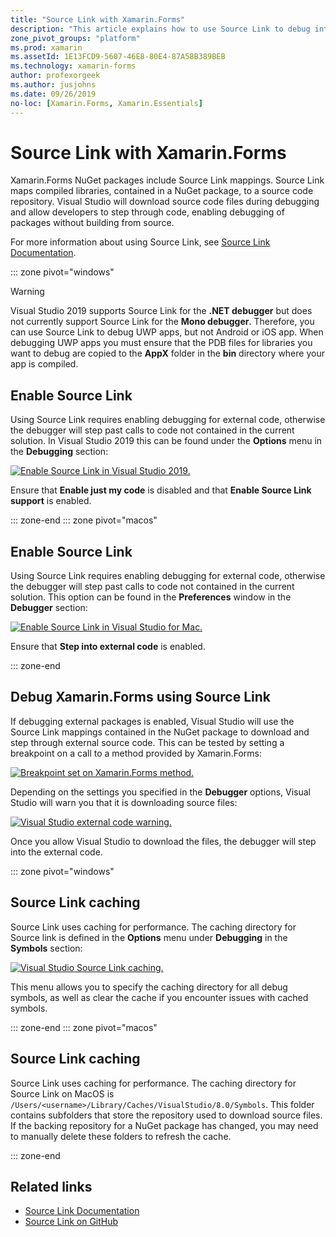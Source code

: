 ```yaml
---
title: "Source Link with Xamarin.Forms"
description: "This article explains how to use Source Link to debug into Xamarin.Forms."
zone_pivot_groups: "platform"
ms.prod: xamarin
ms.assetId: 1E13FCD9-5607-46E8-80E4-87A58B389BEB
ms.technology: xamarin-forms
author: profexorgeek
ms.author: jusjohns
ms.date: 09/26/2019
no-loc: [Xamarin.Forms, Xamarin.Essentials]
---
```


# Source Link with Xamarin.Forms

Xamarin.Forms NuGet packages include Source Link mappings. Source Link maps compiled libraries, contained in a NuGet package, to a source code repository. Visual Studio will download source code files during debugging and allow developers to step through code, enabling debugging of packages without building from source.

For more information about using Source Link, see [Source Link Documentation](/dotnet/standard/library-guidance/sourcelink).

::: zone pivot="windows"

> [!WARNING]
> Visual Studio 2019 supports Source Link for the **.NET debugger** but does not currently support Source Link for the **Mono debugger**. Therefore, you can use Source Link to debug UWP apps, but not Android or iOS app. When debugging UWP apps you must ensure that the PDB files for libraries you want to debug are copied to the **AppX** folder in the **bin** directory where your app is compiled.

## Enable Source Link

Using Source Link requires enabling debugging for external code, otherwise the debugger will step past calls to code not contained in the current solution. In Visual Studio 2019 this can be found under the **Options** menu in the **Debugging** section:

[![Enable Source Link in Visual Studio 2019.](sourcelink-images/sourcelink-enable-pc-cropped.png)](sourcelink-images/sourcelink-enable-pc.png#lightbox)

Ensure that **Enable just my code** is disabled and that **Enable Source Link support** is enabled.

::: zone-end
::: zone pivot="macos"

## Enable Source Link

Using Source Link requires enabling debugging for external code, otherwise the debugger will step past calls to code not contained in the current solution. This option can be found in the **Preferences** window in the **Debugger** section:

[![Enable Source Link in Visual Studio for Mac.](sourcelink-images/sourcelink-enable-mac-cropped.png)](sourcelink-images/sourcelink-enable-mac.png#lightbox)

Ensure that **Step into external code** is enabled.

::: zone-end

## Debug Xamarin.Forms using Source Link

If debugging external packages is enabled, Visual Studio will use the Source Link mappings contained in the NuGet package to download and step through external source code. This can be tested by setting a breakpoint on a call to a method provided by Xamarin.Forms:

[![Breakpoint set on Xamarin.Forms method.](sourcelink-images/breakpoint-cropped.png)](sourcelink-images/external-code-available.png#lightbox)

Depending on the settings you specified in the **Debugger** options, Visual Studio will warn you that it is downloading source files:

[![Visual Studio external code warning.](sourcelink-images/external-code-cropped.png)](sourcelink-images/external-code-available.png#lightbox)

Once you allow Visual Studio to download the files, the debugger will step into the external code.

::: zone pivot="windows"

## Source Link caching

Source Link uses caching for performance. The caching directory for Source link is defined in the **Options** menu under **Debugging** in the **Symbols** section:

[![Visual Studio Source Link caching.](sourcelink-images/sourcelink-caching-pc-cropped.png)](sourcelink-images/sourcelink-caching-pc.png#lightbox)

This menu allows you to specify the caching directory for all debug symbols, as well as clear the cache if you encounter issues with cached symbols.

::: zone-end
::: zone pivot="macos"

## Source Link caching

Source Link uses caching for performance. The caching directory for Source Link on MacOS is `/Users/<username>/Library/Caches/VisualStudio/8.0/Symbols`. This folder contains subfolders that store the repository used to download source files. If the backing repository for a NuGet package has changed, you may need to manually delete these folders to refresh the cache.

::: zone-end

## Related links

- [Source Link Documentation](/dotnet/standard/library-guidance/sourcelink)
- [Source Link on GitHub](https://github.com/dotnet/sourcelink)
